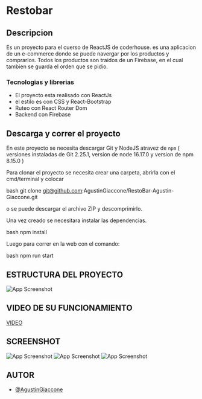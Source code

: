 # Restobar

## Descripcion

Es un proyecto para el cuerso de ReactJS de coderhouse.
es una aplicacion de un e-commerce donde se puede navergar por los productos y comprarlos.
Todos los productos son traidos de un Firebase, en el cual tambien se guarda el orden que se pidio.

### Tecnologias y librerias

- El proyecto esta realisado con ReactJs
- el estilo es con CSS y React-Bootstrap
- Ruteo con React Router Dom
- Backend con Firebase

## Descarga y correr el proyecto
En este proyecto se necesita descargar Git y NodeJS atravez de `npm` ( versiones instaladas de Git 2.25.1,  version de node 16.17.0 y version de npm 8.15.0 )

Para clonar el proyecto se necesita crear una carpeta, abrirla con el cmd/terminal y colocar


bash
  git clone git@github.com:AgustinGiaccone/RestoBar-Agustin-Giaccone.git


o se puede descargar el archivo ZIP y descomprimirlo.

Una vez creado se necesitara instalar las dependencias.

bash
  npm install

Luego para correr en la web con el comando:

bash
  npm run start

## ESTRUCTURA DEL PROYECTO

![App Screenshot](https://drive.google.com/file/d/1BH6o6MDOYchVAVmRkRnRC8Burifx9CET/view?usp=sharing)

## VIDEO DE SU FUNCIONAMIENTO
[VIDEO](https://drive.google.com/file/d/1ru3zafee1dAP8wtiE9AufNOhOXmu0ZrZ/view?usp=sharing)

## SCREENSHOT
![App Screenshot](https://drive.google.com/file/d/1UEb0j3O_bfNFCdRo6LCmWxnC6Hl698qP/view?usp=sharing)
![App Screenshot](https://drive.google.com/file/d/1zcUv365wobni8O7YuH-diIfjXU_H84cf/view?usp=sharing)
![App Screenshot](https://drive.google.com/file/d/1e2-vsM86VXfip-6hLP9FN3lqcpe9SQG7/view?usp=sharing)

## AUTOR

- [@AgustinGiaccone](https://github.com/AgustinGiaccone/RestoBar-Agustin-Giaccone)